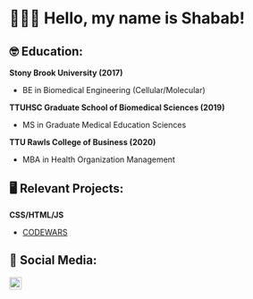 <h1>👨🏽‍💻 Hello, my name is Shabab!</h1>

<h2>🤓 Education:</h2>
<b>Stony Brook University (2017)</b>
<ul>
  <li>BE in Biomedical Engineering (Cellular/Molecular)</li>
</ul>
<b>TTUHSC Graduate School of Biomedical Sciences (2019)</b>
<ul>
  <li>MS in Graduate Medical Education Sciences</li>
</ul>
<b>TTU Rawls College of Business (2020)</b>
<ul>
  <li>MBA in Health Organization Management</li>
</ul>

<h2>🖥️ Relevant Projects:</h2>
<b>CSS/HTML/JS</b>
<ul>
  <li><a href="https://github.com/smhussain5/CODEWARS">CODEWARS</a></li>
</ul>
<!--- <b>Power BI</b>
<ul>
  <li>TBD</li>
</ul>
<b>Python</b>
<ul>
  <li>TBD</li>
</ul>
<b>SQL</b>
<ul>
  <li>TBD</li>
</ul> --->

<h2>💬 Social Media:</h2>
<a href="https://twitter.com/shussain_5"><img align="left" alt="Shabab Hussain | Twitter" width="22px" src="https://raw.githubusercontent.com/gauravghongde/social-icons/9d939e1c5b7ea4a24ac39c3e4631970c0aa1b920/SVG/Color/Twitter.svg" /></a>

<!--- [<img align="left" alt="JoshMadakor | LinkedIn" width="22px" src="https://cdn.jsdelivr.net/npm/simple-icons@v3/icons/linkedin.svg" />][linkedin]
[linkedin]: https://linkedin.com/in/joshmadakor --->
